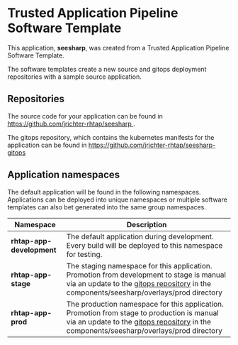 # Trusted Application Pipeline Software Template

This application, **seesharp**, was created from a Trusted Application Pipeline Software Template.

The software templates create a new source and gitops deployment repositories with a sample source application. 

## Repositories

The source code for your application can be found in [https://github.com/jrichter-rhtap/seesharp ](https://github.com/jrichter-rhtap/seesharp ).
 
The gitops repository, which contains the kubernetes manifests for the application can be found in 
[https://github.com/jrichter-rhtap/seesharp-gitops ](https://github.com/jrichter-rhtap/seesharp-gitops ) 

## Application namespaces 

The default application will be found in the following namespaces. Applications can be deployed into unique namespaces or multiple software templates can also bet generated into the same group namespaces.  

|  Namespace   |  Description   |  
| -------- | -------- |   
| **rhtap-app-development** | The default application during development. Every build will be deployed to this namespace for testing. | 
| **rhtap-app-stage** | The staging namespace for this application. Promotion from development to stage is manual via an update to the [gitops repository](https://github.com/jrichter-rhtap/seesharp-gitops ) in the components/seesharp/overlays/prod directory |  
| **rhtap-app-prod** | The production namespace for this application. Promotion from stage to production is manual via an update to the [gitops repository](https://github.com/jrichter-rhtap/seesharp-gitops ) in the components/seesharp/overlays/prod directory | 